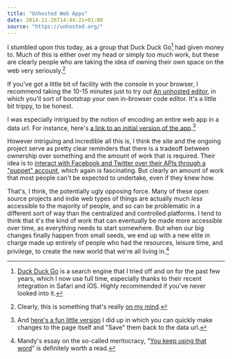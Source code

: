 ```yaml
---
title: "Unhosted Web Apps"
date: 2014-11-26T14:44:21+01:00
source: "https://unhosted.org/"
---
```


I stumbled upon this today, as a group that Duck Duck Go[^duck] had given money to. Much of this is either over my head or simply too much work, but these are clearly people who are taking the idea of owning their own space on the web very seriously.[^homeowners]

If you've got a little bit of facility with the console in your browser, I recommend taking the 10-15 minutes just to try out [An unhosted editor](https://unhosted.org/adventures/2/An-unhosted-editor.html), in which you'll sort of bootstrap your own in-browser code editor. It's a little bit trippy, to be honest.

I was especially intrigued by the notion of encoding an entire web app in a data url. For instance, here's [a link to an initial version of the app][editor].[^myeditor]

However intriguing and incredible all this is, I think the site and the ongoing project serve as pretty clear reminders that there is a tradeoff between ownership over something and the amount of work that is required. Their idea is to [interact with Facebook and Twitter over their APIs through a "puppet" account](https://unhosted.org/adventures/5/Facebook-and-Twitter-from-nodejs.html), which again is fascinating. But clearly an amount of work that most people can't be expected to undertake, even if they knew how.

That's, I think, the potentially ugly opposing force. Many of these open source projects and indie web types of things are actually much *less* accessible to the majority of people, and so can be problematic in a different sort of way than the centralized and controlled platforms. I tend to think that it's the kind of work that can eventually be made more accessible over time, as everything needs to start somewhere. But when our big changes finally happen from small seeds, we end up with a new elite in charge made up entirely of people who had the resources, leisure time, and privilege, to create the new world that we're all living in.[^meritocracy]

[^duck]: [Duck Duck Go](https://duckduckgo.com) is a search engine that I tried off and on for the past few years, which I now use full time, especially thanks to their recent integration in Safari and iOS. Highly recommended if you've never looked into it.

[^homeowners]: Clearly, this is something that's really [on my mind](http://notated.org/2014/11/american-homeowner/).

[^meritocracy]: Mandy's essay on the so-called meritocracy, "[You keep using that word](http://aworkinglibrary.com/writing/you-keep-using-that-word/)" is definitely worth a read.

[^myeditor]: And [here's a fun little version][myeditor] I did up in which you can quickly make changes to the page itself and "Save" them back to the data url.

[editor]: data:text/html;charset=utf-8,%3C!DOCTYPE%20html%3E%20%3Chtml%20lang%3D%22en%22%3E%20%3Chead%3E%20%3Cmeta%20charset%3D%22utf-8%22%3E%20%3Ctitle%3Ecodemirror%3C%2Ftitle%3E%20%3Cscript%20src%3D%22http%3A%2F%2Fcodemirror.net%2Flib%2Fcodemirror.js%22%3E%20%3C%2Fscript%3E%20%3Clink%20rel%3D%22stylesheet%22%20href%3D%22http%3A%2F%2Fcodemirror.net%2Flib%2Fcodemirror.css%22%20%2F%3E%20%3Cscript%20src%3D%22http%3A%2F%2Fcodemirror.net%2Fmode%2Fxml%2Fxml.js%22%3E%20%3C%2Fscript%3E%20%3Cscript%20src%3D%22http%3A%2F%2Fcodemirror.net%2Fmode%2Fjavascript%2Fjavascript.js%22%3E%20%3C%2Fscript%3E%20%3Cscript%20src%3D%22http%3A%2F%2Fcodemirror.net%2Fmode%2Fcss%2Fcss.js%22%3E%20%3C%2Fscript%3E%20%3Cscript%20src%3D%22http%3A%2F%2Fcodemirror.net%2Fmode%2Fhtmlmixed%2Fhtmlmixed.js%22%3E%20%3C%2Fscript%3E%20%3Cscript%20src%3D%22http%3A%2F%2Fcodemirror.net%2Fmode%2Fmarkdown%2Fmarkdown.js%22%3E%20%3C%2Fscript%3E%20%3C%2Fhead%3E%20%3Cbody%3E%20%3Cdiv%20id%3D%22editor%22%3E%3C%2Fdiv%3E%20%3Cdiv%3E%20%3Cinput%20type%3D%22submit%22%20value%3D%22js%22%20onclick%3D%22myCodeMirror.setOption('mode'%2C%20'javascript')%3B%22%3E%20%3Cinput%20type%3D%22submit%22%20value%3D%22html%22%20onclick%3D%22myCodeMirror.setOption('mode'%2C%20'htmlmixed')%3B%22%3E%20%3Cinput%20type%3D%22submit%22%20value%3D%22markdown%22%20onclick%3D%22myCodeMirror.setOption('mode'%2C%20'markdown')%3B%22%3E%20%3C%2Fdiv%3E%20%3C%2Fbody%3E%20%3Cscript%3E%20var%20myCodeMirror%20%3D%20CodeMirror(%20document.getElementById('editor')%2C%20%7B%20lineNumbers%3A%20true%20%7D)%3B%20%3C%2Fscript%3E%20%3C%2Fhtml%3E

[myeditor]: data:text/html;charset=utf-8,%3C!doctype%20html%3E%0A%3Chtml%20lang%3D%22en%22%3E%0A%20%20%3Chead%3E%0A%20%20%20%20%3Cmeta%20charset%3D%22utf-8%22%3E%0A%20%20%20%20%3Ctitle%3ECodeMirror%20from%20a%20Data%20URL%3C%2Ftitle%3E%0A%20%20%20%20%3C!--%20based%20on%20https%3A%2F%2Funhosted.org%2Fadventures%2F2%2FAn-unhosted-editor.html%20--%3E%0A%20%20%20%20%3Cscript%20src%3D%22http%3A%2F%2Fcodemirror.net%2Flib%2Fcodemirror.js%22%3E%3C%2Fscript%3E%0A%20%20%20%20%3Clink%20rel%3D%22stylesheet%22%20href%3D%22http%3A%2F%2Fcodemirror.net%2Flib%2Fcodemirror.css%22%20%2F%3E%0A%20%20%20%20%3Cscript%20src%3D%22http%3A%2F%2Fcodemirror.net%2Fmode%2Fxml%2Fxml.js%22%3E%3C%2Fscript%3E%0A%20%20%20%20%3Cscript%20src%3D%22http%3A%2F%2Fcodemirror.net%2Fmode%2Fjavascript%2Fjavascript.js%22%3E%3C%2Fscript%3E%0A%20%20%20%20%3Cscript%20src%3D%22http%3A%2F%2Fcodemirror.net%2Fmode%2Fcss%2Fcss.js%22%3E%3C%2Fscript%3E%0A%20%20%20%20%3Cscript%20src%3D%22http%3A%2F%2Fcodemirror.net%2Fmode%2Fhtmlmixed%2Fhtmlmixed.js%22%3E%3C%2Fscript%3E%0A%20%20%20%20%3Cstyle%3E%0A%20%20%20%20%20%20body%20%7B%20background%3A%20%23EEE%3B%20font-family%3A%20sans-serif%3B%20margin%3A%203em%3B%20padding%3A%200%3B%20%7D%0A%20%20%20%20%20%20a%20%7B%20color%3A%20%23C00%3B%20%7D%0A%20%20%20%20%20%20.CodeMirror%20%7B%20border%3A%201px%20solid%20%23CCC%3B%20height%3A%20auto%3B%20%7D%0A%20%20%20%20%20%20.CodeMirror-scroll%20%7B%20overflow-y%3A%20hidden%3B%20overflow-x%3A%20auto%3B%20%7D%0A%20%20%20%20%3C%2Fstyle%3E%0A%20%20%3C%2Fhead%3E%0A%20%20%3Cbody%3E%0A%20%20%20%20%3Carticle%3E%0A%20%20%20%20%20%20%3Ch1%3EWelcome%3C%2Fh1%3E%0A%20%20%20%20%20%20%3Cp%3ETry%20making%20a%20change%20in%20the%20code%20below%20and%20hitting%20“Save.”%3C%2Fp%3E%0A%20%20%20%20%20%20%3Cp%3E%3Csmall%3EBased%20on%20%3Ca%20href%3D%22https%3A%2F%2Funhosted.org%2Fadventures%2F2%2FAn-unhosted-editor.html%22%3EAn%20unhosted%20editor%3C%2Fa%3E.%3C%2Fsmall%3E%3C%2Fp%3E%0A%20%20%20%20%3C%2Farticle%3E%0A%20%20%20%20%3Cdiv%20id%3D%22editor%22%3E%3C%2Fdiv%3E%0A%20%20%20%20%3Cdiv%3E%0A%20%20%20%20%20%20%3Cbutton%20onclick%3D%22save()%22%3ESave%3C%2Fbutton%3E%0A%20%20%20%20%20%20%3Csmall%20id%3D%22filesize%22%3E%3C%2Fsmall%3E%0A%20%20%20%20%3C%2Fdiv%3E%0A%20%20%3C%2Fbody%3E%0A%20%20%3Cscript%3E%0A%20%20%20%20var%20myCodeMirror%20%3D%20CodeMirror(%20document.getElementById('editor')%2C%20%7B%20lineNumbers%3A%20true%2C%20mode%3A%20'htmlmixed'%2C%20viewportMargin%3A%20Infinity%20%7D)%3B%0A%20%20%20%20myCodeMirror.setValue(decodeURIComponent(location.href.substring('data%3Atext%2Fhtml%3Bcharset%3Dutf-8%2C'.length)))%3B%0A%20%20%20%20document.getElementById('filesize').innerHTML%20%3D%20Math.round(%20location.href.length%20%2F%201024%20)%20%2B%20'k'%3B%0A%20%20%20%20function%20save()%20%7B%0A%20%20%20%20%20%20location.href%20%3D%20'data%3Atext%2Fhtml%3Bcharset%3Dutf-8%2C'%20%2B%20encodeURIComponent(myCodeMirror.getValue())%3B%0A%20%20%20%20%7D%0A%20%20%3C%2Fscript%3E%0A%3C%2Fhtml%3E
